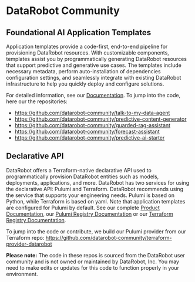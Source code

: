 # DataRobot Community



## Foundational AI Application Templates

Application templates provide a code-first, end-to-end pipeline for provisioning DataRobot resources. With customizable components, templates assist you by programmatically generating DataRobot resources that support predictive and generative use cases. The templates include necessary metadata, perform auto-installation of dependencies configuration settings, and seamlessly integrate with existing DataRobot infrastructure to help you quickly deploy and configure solutions.

For detailed information, see our [Documentation](https://docs.datarobot.com/en/docs/workbench/wb-apps/app-templates/index.html). To jump into the code, here our the repositories:

* https://github.com/datarobot-community/talk-to-my-data-agent
* https://github.com/datarobot-community/predictive-content-generator
* https://github.com/datarobot-community/guarded-rag-assistant
* https://github.com/datarobot-community/forecast-assistant
* https://github.com/datarobot-community/predictive-ai-starter

## Declarative API

DataRobot offers a Terraform-native declarative API used to programmatically provision DataRobot entities such as models, deployments, applications, and more. DataRobot has two services for using the declarative API: Pulumi and Terraform. DataRobot recommends using the service that supports your engineering needs. Pulumi is based on Python, while Terraform is based on yaml. Note that application templates are configured for Pulumi by default. See our complete [Product Documentation](https://docs.datarobot.com/en/docs/api/reference/declarative-api.html), our [Pulumi Registry Documentation](https://www.pulumi.com/registry/packages/datarobot/) or our [Terraform Registry Documentation](https://registry.terraform.io/providers/datarobot-community/datarobot/latest).

To jump into the code or contribute, we build our Pulumi provider from our Terraform repo: https://github.com/datarobot-community/terraform-provider-datarobot


**Please note:** The code in these repos is sourced from the DataRobot user community and is not owned or maintained by DataRobot, Inc. You may need to make edits or updates for this code to function properly in your environment.
